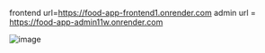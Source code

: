 frontend url=https://food-app-frontend1.onrender.com
admin url = https://food-app-admin11w.onrender.com

![image](https://github.com/user-attachments/assets/c66cd330-924a-4010-b0bf-402705c974bb)
